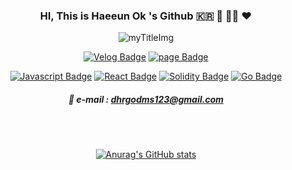 <div align="center">

### HI, This is Haeeun Ok 's Github 🇰🇷 🌊 👩‍💻 ❤
![myTitleImg](https://dhrgodms.github.io/hitchens/assets/images/title.png)

[![Velog Badge](http://img.shields.io/badge/-Velog-20c997?style=flat&link=https://velog.io/@okhaeeumm)](https://velog.io/@okhaeeumm)
[![page Badge](http://img.shields.io/badge/-mypage-365b25?style=flat&link=https://dhrgodms.github.io/hitchens/)](https://dhrgodms.github.io/hitchens/)

[![Javascript Badge](http://img.shields.io/badge/-Javascript-F7DF1E?style=flat&link=https://developer.mozilla.org/ko/docs/Web/JavaScript)](https://developer.mozilla.org/ko/docs/Web/JavaScript)
[![React Badge](http://img.shields.io/badge/-React-61DAFB?style=flat&link=https://ko.reactjs.org/)](https://ko.reactjs.org/)
[![Solidity Badge](http://img.shields.io/badge/-Solidity-363636?style=flat&link=https://docs.soliditylang.org/en/v0.8.17/)](https://docs.soliditylang.org/en/v0.8.17/)
[![Go Badge](https://img.shields.io/static/v1?label=I-like&message=Go&color=00ADD8)](https://go.dev)



##### 📩 e-mail : dhrgodms123@gmail.com

<br><br>
  
[![Anurag's GitHub stats](https://github-readme-stats.vercel.app/api?username=dhrgodms&show_icons=true&theme=swift)](https://github.com/dhrgodms/github-readme-stats)
  
  
</div>
